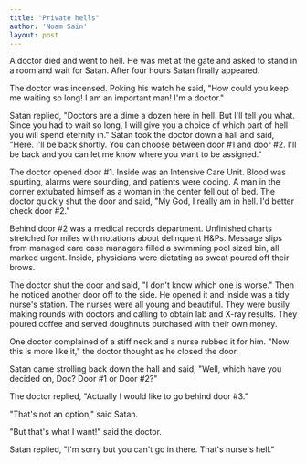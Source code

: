 ```yaml
---
title: "Private hells"
author: 'Noam Sain'
layout: post
---
```


A doctor died and went to hell. He was met at the gate and asked to stand in a room and wait for Satan. After four hours Satan finally appeared.

The doctor was incensed. Poking his watch he said, "How could you keep me waiting so long! I am an important man! I'm a doctor."

Satan replied, "Doctors are a dime a dozen here in hell. But I'll tell you what. Since you had to wait so long, I will give you a choice of which part of hell you will spend eternity in." Satan took the doctor down a hall and said, "Here. I'll be back shortly. You can choose between door #1 and door #2. I'll be back and you can let me know where you want to be assigned."

The doctor opened door #1. Inside was an Intensive Care Unit. Blood was spurting, alarms were sounding, and patients were coding. A man in the corner extubated himself as a woman in the center fell out of bed. The doctor quickly shut the door and said, "My God, I really am in hell. I'd better check door #2."

Behind door #2 was a medical records department. Unfinished charts stretched for miles with notations about delinquent H&amp;Ps. Message slips from managed care case managers filled a swimming pool sized bin, all marked urgent. Inside, physicians were dictating as sweat poured off their brows.

The doctor shut the door and said, "I don't know which one is worse." Then he noticed another door off to the side. He opened it and inside was a tidy nurse's station. The nurses were all young and beautiful. They were busily making rounds with doctors and calling to obtain lab and X-ray results. They poured coffee and served doughnuts purchased with their own money.

One doctor complained of a stiff neck and a nurse rubbed it for him. "Now this is more like it," the doctor thought as he closed the door.

Satan came strolling back down the hall and said, "Well, which have you decided on, Doc? Door #1 or Door #2?"

The doctor replied, "Actually I would like to go behind door #3."

"That's not an option," said Satan.

"But that's what I want!" said the doctor.

Satan replied, "I'm sorry but you can't go in there. That's nurse's hell."
